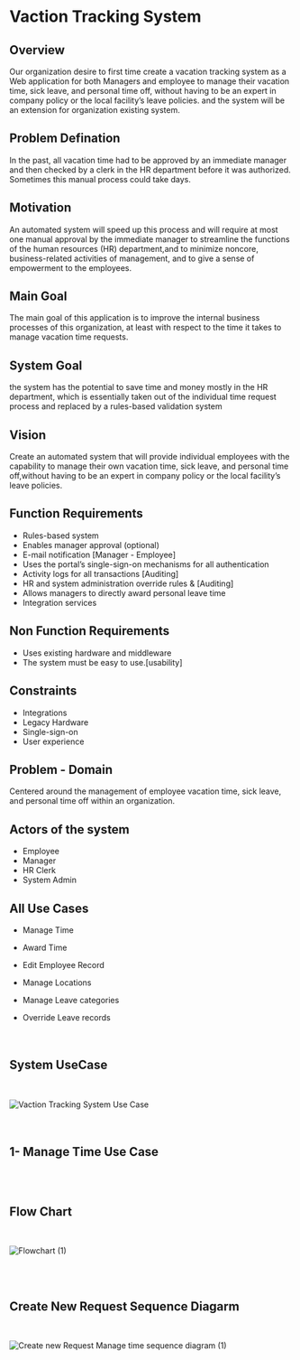 
# Vaction Tracking System




## Overview
Our organization desire to first time create a vacation tracking system as a Web application for both Managers and employee to manage their vacation time, sick leave, and personal time off, without having to be an expert in company policy or the local facility’s leave policies. and the system will be an extension for organization existing system.

## Problem Defination

In the past, all vacation time had to be approved by an immediate manager and then checked by a clerk in the HR department before it was authorized. Sometimes this manual process could take  days.

## Motivation

An automated system will speed up this process and will require at most one manual approval by the immediate manager to streamline the functions of the human resources (HR) department,and to minimize noncore, business-related activities of management, and to give a sense of empowerment to the employees.
## Main Goal
The main goal of this application is to improve the internal business processes of this organization, at least with respect to the time it takes to manage vacation time requests.

## System Goal
the system has the potential to save time and money mostly in the HR department, which is essentially taken out of the individual time request process and replaced by a rules-based validation system
## Vision

Create an automated system that will provide individual employees with the capability to manage their own vacation time, sick leave, and personal time off,without having to be an expert in company policy or the local facility’s leave policies.


## Function Requirements

* Rules-based system
* Enables manager approval (optional)
* E-mail notification [Manager - Employee]
* Uses the portal’s single-sign-on mechanisms for all authentication
* Activity logs for all transactions [Auditing]
* HR and system administration override rules  & [Auditing]
* Allows managers to directly  award personal leave time 
* Integration services 
## Non Function Requirements

* Uses existing hardware and middleware
* The system must be easy to use.[usability]

## Constraints

* Integrations
* Legacy Hardware 
* Single-sign-on
* User experience
## Problem - Domain
Centered around the management of employee vacation time, 
sick leave, and personal time off within an organization.



## Actors of the system
* Employee
* Manager
* HR Clerk
* System Admin

## All Use Cases

* Manage Time 

* Award Time

* Edit Employee Record

* Manage Locations

* Manage Leave categories

* Override Leave records
<br /><br /><br />
## System UseCase 
<br />

![Vaction Tracking System Use Case](https://github.com/tantawy2025/Vacation-Tracking-System/assets/35627054/56b5c76e-32fb-40b9-bb29-7768e22d6ff1)
<br /><br /><br />
## 1- Manage Time Use Case
<br /><br />
## Flow Chart
<br />

![Flowchart (1)](https://github.com/tantawy2025/Vacation-Tracking-System/assets/35627054/b6a2cdc4-d114-4800-b629-6f4c0c58249f)

<br /><br />
## Create New Request Sequence Diagarm
<br />

![Create new Request Manage time sequence diagram (1)](https://github.com/tantawy2025/Vacation-Tracking-System/assets/35627054/ae2cb096-3368-43dc-93a0-f745bcd4233b)





